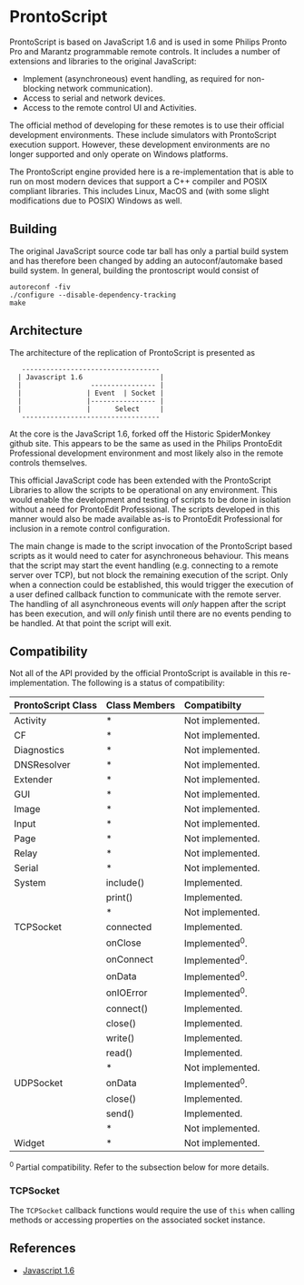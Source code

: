 # ProntoScript

ProntoScript is based on JavaScript 1.6 and is used in some Philips Pronto Pro
and Marantz programmable remote controls. It includes a number of extensions
and libraries to the original JavaScript:

* Implement (asynchroneous) event handling, as required for non-blocking network
  communication).
* Access to serial and network devices.
* Access to the remote control UI and Activities.

The official method of developing for these remotes is to use their official
development environments. These include simulators with ProntoScript execution
support. However, these development environments are no longer supported and
only operate on Windows platforms.

The ProntoScript engine provided here is a re-implementation that is able to
run on most modern devices that support a C++ compiler and POSIX compliant
libraries. This includes Linux, MacOS and (with some slight modifications due
to POSIX) Windows as well.

## Building

The original JavaScript source code tar ball has only a partial build system and has therefore been changed by adding an autoconf/automake based build system. In general, building the prontoscript would consist of
```
autoreconf -fiv
./configure --disable-dependency-tracking
make
```

## Architecture

The architecture of the replication of ProntoScript is presented as
```
   ----------------------------------
  | Javascript 1.6                   |
  |                 ---------------- |
  |                | Event  | Socket |
  |                |---------------- |
  |                |      Select     |
   ----------------------------------
```
At the core is the JavaScript 1.6, forked off the Historic SpiderMonkey github
site. This appears to be the same as used in the Philips ProntoEdit Professional
development environment and most likely also in the remote controls themselves.

This official JavaScript code has been extended with the ProntoScript Libraries
to allow the scripts to be operational on any environment. This would enable
the development and testing of scripts to be done in isolation without a need
for ProntoEdit Professional. The scripts developed in this manner would also
be made available as-is to ProntoEdit Professional for inclusion in a remote
control configuration.

The main change is made to the script invocation of the ProntoScript based
scripts as it would need to cater for asynchroneous behaviour. This means that
the script may start the event handling (e.g. connecting to a remote server
over TCP), but not block the remaining execution of the script. Only when a
connection could be established, this would trigger the execution of a user
defined callback function to communicate with the remote server. The handling
of all asynchroneous events will *only* happen after the script has been
execution, and will *only* finish until there are no events pending to be
handled. At that point the script will exit.

## Compatibility

Not all of the API provided by the official ProntoScript is available in this
re-implementation. The following is a status of compatibility:

| ProntoScript Class | Class Members | Compatibilty                           |
|:-------------------|:--------------|:---------------------------------------|
| Activity           | *             | Not implemented.                       |
| CF                 | *             | Not implemented.                       |
| Diagnostics        | *             | Not implemented.                       |
| DNSResolver        | *             | Not implemented.                       |
| Extender           | *             | Not implemented.                       |
| GUI                | *             | Not implemented.                       |
| Image              | *             | Not implemented.                       |
| Input              | *             | Not implemented.                       |
| Page               | *             | Not implemented.                       |
| Relay              | *             | Not implemented.                       |
| Serial             | *             | Not implemented.                       |
| System             | include()     | Implemented.                           |
|                    | print()       | Implemented.                           |
|                    | *             | Not implemented.                       |
| TCPSocket          | connected     | Implemented.                           |
|                    | onClose       | Implemented<sup>0</sup>.               |
|                    | onConnect     | Implemented<sup>0</sup>.               |
|                    | onData        | Implemented<sup>0</sup>.               |
|                    | onIOError     | Implemented<sup>0</sup>.               |
|                    | connect()     | Implemented.                           |
|                    | close()       | Implemented.                           |
|                    | write()       | Implemented.                           |
|                    | read()        | Implemented.                           |
|                    | *             | Not implemented.                       |
| UDPSocket          | onData        | Implemented<sup>0</sup>.               |
|                    | close()       | Implemented.                           |
|                    | send()        | Implemented.                           |
|                    | *             | Not implemented.                       |
| Widget             | *             | Not implemented.                       |

<sup>0</sup> Partial compatibility. Refer to the subsection below for more
details.

### TCPSocket

The `TCPSocket` callback functions would require the use of `this` when calling
methods or accessing properties on the associated socket instance.

## References

* [Javascript 1.6](https://github.com/Historic-Spidermonkey-Source-Code/JavaScript-1.6.0.git)

